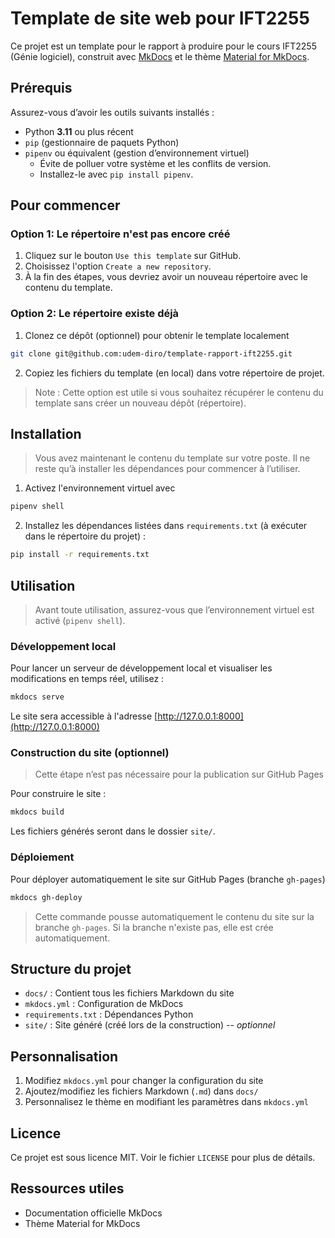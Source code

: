 # Template de site web pour IFT2255

Ce projet est un template pour le rapport à produire pour le cours IFT2255 (Génie logiciel), construit avec [MkDocs](https://www.mkdocs.org/) et le thème [Material for MkDocs](https://squidfunk.github.io/mkdocs-material/).

## Prérequis

Assurez-vous d’avoir les outils suivants installés :

- Python **3.11** ou plus récent
- `pip` (gestionnaire de paquets Python)
- `pipenv` ou équivalent (gestion d’environnement virtuel) 
  - Évite de polluer votre système et les conflits de version.
  - Installez-le avec `pip install pipenv`.

## Pour commencer

### Option 1: Le répertoire n'est pas encore créé

1. Cliquez sur le bouton `Use this template` sur GitHub.
2. Choisissez l'option `Create a new repository`.
3. À la fin des étapes, vous devriez avoir un nouveau répertoire avec le contenu du template.

### Option 2: Le répertoire existe déjà

1. Clonez ce dépôt (optionnel) pour obtenir le template localement 
```bash
git clone git@github.com:udem-diro/template-rapport-ift2255.git
```
2. Copiez les fichiers du template (en local) dans votre répertoire de projet.

> Note : Cette option est utile si vous souhaitez récupérer le contenu du template sans créer un nouveau dépôt (répertoire).

## Installation

> Vous avez maintenant le contenu du template sur votre poste. Il ne reste qu’à installer les dépendances pour commencer à l’utiliser.

1. Activez l'environnement virtuel avec 
```bash
pipenv shell
```
2. Installez les dépendances listées dans `requirements.txt` (à exécuter dans le répertoire du projet) :

```bash
pip install -r requirements.txt
```

## Utilisation

> Avant toute utilisation, assurez-vous que l’environnement virtuel est activé (`pipenv shell`).

### Développement local

Pour lancer un serveur de développement local et visualiser les modifications en temps réel, utilisez :

```bash
mkdocs serve
```

Le site sera accessible à l'adresse [http://127.0.0.1:8000](http://127.0.0.1:8000)

### Construction du site (optionnel)

> Cette étape n’est pas nécessaire pour la publication sur GitHub Pages

Pour construire le site :

```bash
mkdocs build
```

Les fichiers générés seront dans le dossier `site/`.

### Déploiement

Pour déployer automatiquement le site sur GitHub Pages (branche `gh-pages`)

```bash
mkdocs gh-deploy
```

> Cette commande pousse automatiquement le contenu du site sur la branche `gh-pages`. Si la branche n'existe pas, elle est crée automatiquement.

## Structure du projet

- `docs/` : Contient tous les fichiers Markdown du site
- `mkdocs.yml` : Configuration de MkDocs
- `requirements.txt` : Dépendances Python
- `site/` : Site généré (créé lors de la construction) -- *optionnel*

## Personnalisation

1. Modifiez `mkdocs.yml` pour changer la configuration du site
2. Ajoutez/modifiez les fichiers Markdown (`.md`) dans `docs/`
3. Personnalisez le thème en modifiant les paramètres dans `mkdocs.yml`

## Licence

Ce projet est sous licence MIT. Voir le fichier `LICENSE` pour plus de détails.

## Ressources utiles

- Documentation officielle MkDocs
- Thème Material for MkDocs